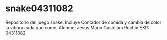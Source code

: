 # snake04311082
Repositorio del juego snake. Incluye Contador de comida y cambia de color la vibora cada que come. Alumno: Jesus Mario Gastelum Rochin EXP: 04311082
